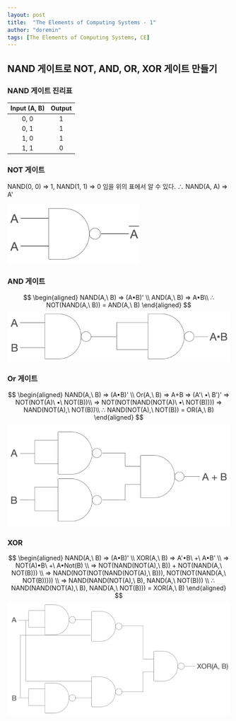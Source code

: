 ```yaml
---
layout: post
title:  "The Elements of Computing Systems - 1"
author: "doremin"
tags: [The Elements of Computing Systems, CE]
---
```


## NAND 게이트로 NOT, AND, OR, XOR 게이트 만들기
### NAND 게이트 진리표
|Input (A, B)|Output|
|:--:|:--:|
|0, 0|1|
|0, 1|1|
|1, 0|1|
|1, 1|0|

### NOT 게이트
NAND(0, 0) => 1, NAND(1, 1) => 0 임을 위의 표에서 알 수 있다.
∴ NAND(A, A) => A'

![NANDToNOT](/assets/images/2020-12-28-1.png)

### AND 게이트
$$
\begin{aligned}
    NAND(A,\ B) => (A•B)' \\
    AND(A,\ B) => A•B\\
    ∴ NOT(NAND(A,\ B)) = AND(A,\ B)
\end{aligned}
$$
![NANDToAND](/assets/images/2020-12-28-2.png)

### Or 게이트
$$
\begin{aligned}
    NAND(A,\ B) => (A•B)' \\
    Or(A,\ B) => A+B => (A'\ •\ B')' => NOT(NOT(A)\ •\  NOT(B))\\
    => NOT(NOT(NAND(NOT(A)\ •\ NOT(B)))) => NAND(NOT(A),\ NOT(B))\\
    ∴ NAND(NOT(A),\ NOT(B)) = OR(A,\ B)
\end{aligned}
$$
![NANDToOR](/assets/images/2020-12-28-3.png)

### XOR
$$
\begin{aligned}
    NAND(A,\ B) => (A•B)' \\
    XOR(A,\ B) => A'•B\ +\ A•B' \\
    => NOT(A)•B\ +\ A•Not(B) \\
    => NOT(NAND(NOT(A),\ B)) + NOT(NAND(A,\ NOT(B))) \\
    => NAND(NOT(NOT(NAND(NOT(A),\ B))), NOT(NOT(NAND(A,\ NOT(B))))) \\
    => NAND(NAND(NOT(A),\ B), NAND(A,\ NOT(B))) \\
    ∴ NAND(NAND(NOT(A),\ B), NAND(A,\ NOT(B))) = XOR(A,\ B)
\end{aligned} 
$$
![NANDToXOR](/assets/images/2020-12-28-4.png)

<!-- $$
\begin{aligned}
NAND(A, B) => (A•B)' \\
And(A, B) => A•B = (A'+B')'
\end{aligned}
$$ -->